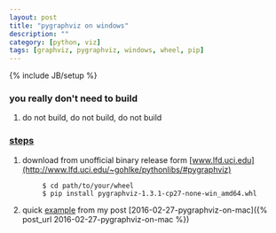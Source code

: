 ```yaml
---
layout: post
title: "pygraphviz on windows"
description: ""
category: [python, viz]
tags: [graphviz, pygraphviz, windows, wheel, pip]
---
```

{% include JB/setup %}


### you really don't need to build

1. do not build, do not build, do not build

### [steps](http://stackoverflow.com/questions/22722730/installing-pygraphviz-on-windows-python-2-7-graphviz-2-36)

1. download from unofficial binary release form [www.lfd.uci.edu](http://www.lfd.uci.edu/~gohlke/pythonlibs/#pygraphviz)

            $ cd path/to/your/wheel
            $ pip install pygraphviz-1.3.1-cp27-none-win_amd64.whl

1. quick [example](http://pygraphviz.github.io/examples.html) from my post [2016-02-27-pygraphviz-on-mac]({% post_url 2016-02-27-pygraphviz-on-mac %})